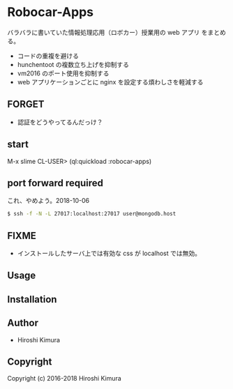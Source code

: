 # Robocar-Apps

バラバラに書いていた情報処理応用（ロボカー）授業用の web アプリ をまとめる。

* コードの重複を避ける
* hunchentoot の複数立ち上げを抑制する
* vm2016 のポート使用を抑制する
* web アプリケーションごとに nginx を設定する煩わしさを軽減する

## FORGET

* 認証をどうやってるんだっけ？

## start

M-x slime
CL-USER> (ql:quickload :robocar-apps)

## port forward required

これ、やめよう。2018-10-06

```sh
$ ssh -f -N -L 27017:localhost:27017 user@mongodb.host
```

## FIXME

* インストールしたサーバ上では有効な css が localhost では無効。

## Usage

## Installation

## Author

* Hiroshi Kimura

## Copyright

Copyright (c) 2016-2018 Hiroshi Kimura

